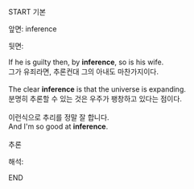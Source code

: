 START
기본

앞면:
inference


뒷면:
<div>If he is guilty then, by <strong>inference</strong>, so is his wife. </div><div><div>그가 유죄라면, 추론컨대 그의 아내도 마찬가지이다.</div></div><div><br></div><div><div>The clear <strong>inference</strong> is that the universe is expanding. </div><div><div>분명히 추론할 수 있는 것은 우주가 팽창하고 있다는 점이다.</div></div></div><div><br></div><div><div><div>이런식으로 추리를 정말 잘 합니다.</div></div><div><div>And I'm so good at <strong>inference</strong>.</div></div></div><div><br></div><div>추론</div>


해석:

END